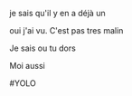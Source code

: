 je sais qu'il y en a déjà un

oui j'ai vu. C'est pas tres malin

Je sais ou tu dors

Moi aussi

#YOLO
